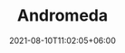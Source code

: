 ---
title: "Andromeda"
premium: true
date: 2021-08-10T11:02:05+06:00 
# type dont remove or customize
type : "docs"
---